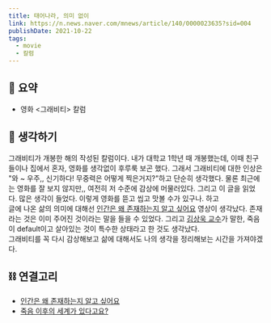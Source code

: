 ```yaml
---
title: 태어나라, 의미 없이 
link: https://n.news.naver.com/mnews/article/140/0000023635?sid=004
publishDate: 2021-10-22
tags:
  - movie
  - 칼럼
---
```

## 📝 요약 
- 영화 <그래비티> 칼럼

## 🤔 생각하기 
그래비티가 개봉한 해의 작성된 칼럼이다. 내가 대학교 1학년 때 개봉했는데, 이때 친구들이나 집에서 혼자, 영화를 생각없이 후루룩 보곤 했다. 그래서 그래비티에 대한 인상은 "와 ~ 우주,, 신기하다! 무중력은 어떻게 찍은거지?"하고 단순히 생각했다. 물론 최근에는 영화를 잘 보지 않지만,, 여전히 저 수준에 감상에 머물러있다. 그리고 이 글을 읽었다. 많은 생각이 들었다. 이렇게 영화를 뜯고 씹고 맛볼 수가 있구나. 하고  
글에 나온 삶의 의미에 대해선 [인간은 왜 존재하는지 알고 싶어요](https://youtu.be/C6_5BwREnmA) 영상이 생각났다. 존재라는 것은 이미 주어진 것이라는 말을 들을 수 있었다. 그리고 [김상욱 교수](https://youtu.be/iQhTeIRcgik)가 말한, 죽음이 default이고 살아있는 것이 특수한 상태라고 한 것도 생각났다.  
그래비티를 꼭 다시 감상해보고 삶에 대해서도 나의 생각을 정리해보는 시간을 가져야겠다.  

## ⛓ 연결고리
- [인간은 왜 존재하는지 알고 싶어요](https://youtu.be/C6_5BwREnmA)
- [죽음 이후의 세계가 있다고요?](https://youtu.be/iQhTeIRcgik)